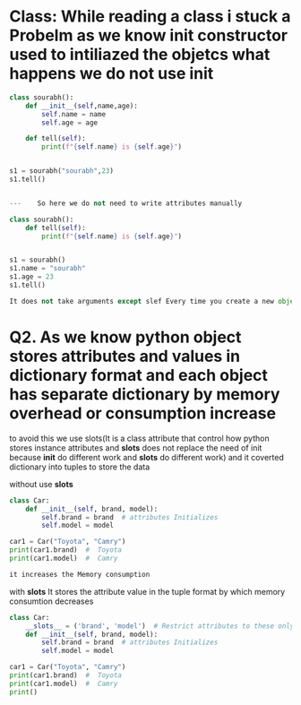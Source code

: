 # **Class:** While reading a class i stuck a Probelm as we know __init__ constructor used to intiliazed the objetcs what happens we do not use init

```.py
class sourabh():
    def __init__(self,name,age):
        self.name = name
        self.age = age

    def tell(self):
        print(f"{self.name} is {self.age}")   


s1 = sourabh("sourabh",23)
s1.tell()


---    So here we do not need to write attributes manually


```

```.py
class sourabh():
    def tell(self):
        print(f"{self.name} is {self.age}")


s1 = sourabh()
s1.name = "sourabh"
s1.age = 23
s1.tell()

It does not take arguments except slef Every time you create a new object, you must manually set attributes everytime.
```

# Q2. As we know python object stores attributes and  values in dictionary format and each object has separate dictionary by memory overhead or consumption increase
to avoid this we use slots(It is a class attribute that control how python stores instance attributes and __slots__ does not replace the need of init because __init__ do different work and __slots__ do different work) and it coverted dictionary into tuples to store the data

without use __slots__
```.py
class Car:
    def __init__(self, brand, model):
        self.brand = brand  # attributes Initializes 
        self.model = model  

car1 = Car("Toyota", "Camry")
print(car1.brand)  #  Toyota
print(car1.model)  #  Camry

it increases the Memory consumption

```

with __slots__ It stores the attribute value in the tuple format by which memory consumtion decreases
```.py
class Car:
    __slots__ = ('brand', 'model')  # Restrict attributes to these only
    def __init__(self, brand, model):
        self.brand = brand  # attributes Initializes 
        self.model = model  

car1 = Car("Toyota", "Camry")
print(car1.brand)  #  Toyota
print(car1.model)  #  Camry
print()  
```



